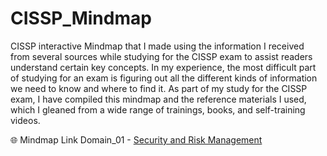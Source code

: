 # CISSP_Mindmap
CISSP interactive Mindmap that I made using the information I received from several sources while studying for the CISSP exam to assist readers understand certain key concepts. In my experience, the most difficult part of studying for an exam is figuring out all the different kinds of information we need to know and where to find it. As part of my study for the CISSP exam, I have compiled this mindmap and the reference materials I used, which I gleaned from a wide range of trainings, books, and self-training videos.

🌐 Mindmap Link
Domain_01 - [Security and Risk Management]((https://sajinshivdas.com/cybersecurity/cissp-mindmap-domain-1/))

